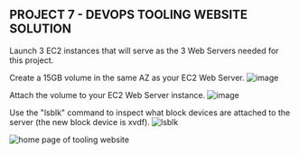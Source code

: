## PROJECT 7 - DEVOPS TOOLING WEBSITE SOLUTION

Launch 3 EC2 instances that will serve as the 3 Web Servers needed for this project. 

Create a 15GB volume in the same AZ as your EC2 Web Server.
![image](https://user-images.githubusercontent.com/22638955/111555270-52d62500-8788-11eb-92b7-2a2eddc05c8d.png)

Attach the volume to your EC2 Web Server instance.
![image](https://user-images.githubusercontent.com/22638955/111555625-1525cc00-8789-11eb-98ae-a2589362fdb6.png)

Use the "lsblk" command to inspect what block devices are attached to the server (the new block device is xvdf).
![lsblk](https://user-images.githubusercontent.com/22638955/111555005-bf045900-8787-11eb-8e61-3b2fc43f1d62.png)






![home page of tooling website](https://user-images.githubusercontent.com/22638955/111553654-1f45cb80-8785-11eb-8b5e-4bb35fbcb6ef.png)
